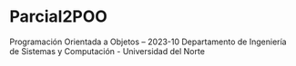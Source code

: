 # Parcial2POO
Programación Orientada a Objetos – 2023-10 Departamento de Ingeniería de Sistemas y Computación - Universidad del Norte
